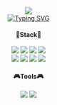<div align="center">
  <img src="https://capsule-render.vercel.app/api?type=waving&color=96d2ea&height=300&section=header&text=Wellcome%20YongJun%20GitHub&fontSize=50&fontColor=ffffff&animation=fadeIn" />
</div>
<div align="center">
<a href="https://git.io/typing-svg"><img src="https://readme-typing-svg.demolab.com?font=Jua&size=30&duration=3000&pause=200&color=96D2EA&center=true&vCenter=true&width=435&lines=%EC%95%88%EB%85%95%ED%95%98%EC%84%B8%EC%9A%94!!;%ED%94%84%EB%A1%A0%ED%8A%B8%EC%97%94%EB%93%9C+%EA%B0%9C%EB%B0%9C%EC%9E%90%EB%A5%BC+%EA%BF%88%EA%BE%B8%EB%8A%94;%EC%BD%94%EB%93%9C%EC%9A%94%EB%A6%AC%EC%82%AC+%EC%9D%B4%EC%9A%A9%EC%A4%80+%EC%9E%85%EB%8B%88%EB%8B%A4!" alt="Typing SVG" /></a>
</div>
<div align="center">
  <h4>📝Stack📖</h4>
  <img src="https://img.shields.io/badge/HTML5-E34F26?style=flat-square&logo=HTML5&logoColor=white" />
  <img src="https://img.shields.io/badge/CSS3-1572B6?style=flat-square&logo=CSS3&logoColor=white" />
  <img src="https://img.shields.io/badge/Javascript-F7DF1E?style=flat-square&logo=Javascript&logoColor=white" />
  <img src="https://img.shields.io/badge/jQuery-0769AD?style=flat-square&logo=jQuery&logoColor=white" />
  <br>
  <img src="https://img.shields.io/badge/Sass-CC6699?style=flat-square&logo=Sass&logoColor=white" />
  <img src="https://img.shields.io/badge/React-61DAFB?style=flat-square&logo=React&logoColor=white" />
  <img src="https://img.shields.io/badge/Adobe Photoshop-31A8FF?style=flat-square&logo=Adobe Photoshop&logoColor=white" />
  <img src="https://img.shields.io/badge/Adobe Illustrator-FF9A00?style=flat-square&logo=Adobe Illustrator&logoColor=white" />
</div>
<div align="center">
  <h4>🎮Tools🎮</h4>
  <img src="https://img.shields.io/badge/Visual%20Studio%20Code-007ACC?style=flat-square&logo=Visual%20Studio%20Code&logoColor=white" />
  <img src="https://img.shields.io/badge/Figma-F24E1E?style=flat-square&logo=Figma&logoColor=white"/>
</div>

